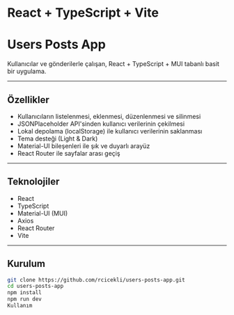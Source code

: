 # React + TypeScript + Vite

# Users Posts App

Kullanıcılar ve gönderilerle çalışan, React + TypeScript + MUI tabanlı basit bir uygulama.

---

## Özellikler

- Kullanıcıların listelenmesi, eklenmesi, düzenlenmesi ve silinmesi
- JSONPlaceholder API'sinden kullanıcı verilerinin çekilmesi
- Lokal depolama (localStorage) ile kullanıcı verilerinin saklanması
- Tema desteği (Light & Dark)
- Material-UI bileşenleri ile şık ve duyarlı arayüz
- React Router ile sayfalar arası geçiş

---

## Teknolojiler

- React
- TypeScript
- Material-UI (MUI)
- Axios
- React Router
- Vite

---

## Kurulum

```bash
git clone https://github.com/rcicekli/users-posts-app.git
cd users-posts-app
npm install
npm run dev
Kullanım